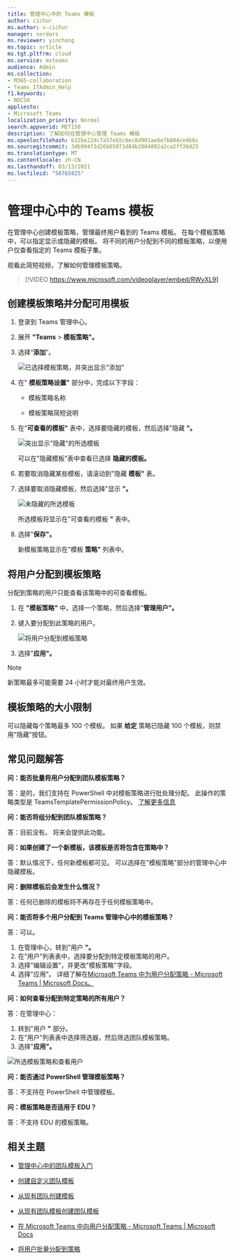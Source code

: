 ```yaml
---
title: 管理中心中的 Teams 模板
author: cichur
ms.author: v-cichur
manager: serdars
ms.reviewer: yinchang
ms.topic: article
ms.tgt.pltfrm: cloud
ms.service: msteams
audience: Admin
ms.collection:
- M365-collaboration
- Teams_ITAdmin_Help
f1.keywords:
- NOCSH
appliesto:
- Microsoft Teams
localization_priority: Normal
search.appverid: MET150
description: 了解如何在管理中心管理 Teams 模板
ms.openlocfilehash: b32be22dc7a57e65c6ec8d901ae6e7b004ce4b6c
ms.sourcegitcommit: 3db994f3d26b05071d84b2004892a2ca2ff26d25
ms.translationtype: MT
ms.contentlocale: zh-CN
ms.lasthandoff: 03/13/2021
ms.locfileid: "50765825"
---
```

# <a name="manage-teams-templates-in-the-admin-center"></a>管理中心中的 Teams 模板

在管理中心创建模板策略，管理最终用户看到的 Teams 模板。 在每个模板策略中，可以指定显示或隐藏的模板。
将不同的用户分配到不同的模板策略，以便用户仅查看指定的 Teams 模板子集。

观看此简短视频，了解如何管理模板策略。

> [!VIDEO https://www.microsoft.com/videoplayer/embed/RWyXL9]

## <a name="create-template-policies-and-assign-available-templates"></a>创建模板策略并分配可用模板

1. 登录到 Teams 管理中心。

2. 展开 **"Teams**  >  **模板策略"。**

3. 选择“**添加**”。

    ![已选择模板策略，并突出显示"添加"](media/template-policies-1.png)

1. 在" **模板策略设置"** 部分中，完成以下字段：

    - 模板策略名称

    - 模板策略简短说明

2. 在"**可查看的模板"** 表中，选择要隐藏的模板，然后选择"隐藏 **"。**

    ![突出显示"隐藏"的所选模板](media/template-policies-2.png)

    可以在"隐藏模板"表中查看已选择 **隐藏的模板。**

1. 若要取消隐藏某些模板，请滚动到"隐藏 **模板"** 表。

1. 选择要取消隐藏模板，然后选择"显示 **"。**

   ![未隐藏的所选模板](media/template-policies-3.png)

   所选模板将显示在"可查看的模板 **"** 表中。
3. 选择"**保存"。**

   新模板策略显示在"模板 **策略"** 列表中。

## <a name="assign-users-to-the-template-policies"></a>将用户分配到模板策略

分配到策略的用户只能查看该策略中的可查看模板。

1. 在 **"模板策略"** 中，选择一个策略，然后选择"**管理用户"。**

2. 键入要分配到此策略的用户。

   ![将用户分配到模板策略](media/template-policies-4.png)

3. 选择"**应用"。**

> [!Note]
> 新策略最多可能需要 24 小时才能对最终用户生效。

## <a name="size-limits-for-template-policies"></a>模板策略的大小限制

可以隐藏每个策略最多 100 个模板。 如果 **给定** 策略已隐藏 100 个模板，则禁用"隐藏"按钮。

## <a name="frequently-asked-questions"></a>常见问题解答

**问：能否批量将用户分配到团队模板策略？**
  
答：是的，我们支持在 PowerShell 中对模板策略进行批处理分配。 此操作的策略类型是 TeamsTemplatePermissionPolicy。 [了解更多信息](https://docs.microsoft.com/powershell/module/teams/new-csbatchpolicyassignmentoperation)

**问：能否将组分配到团队模板策略？**

答：目前没有。 将来会提供此功能。

**问：如果创建了一个新模板，该模板是否将包含在策略中？**

答：默认情况下，任何新模板都可见。 可以选择在"模板策略"部分的管理中心中隐藏模板。

**问：删除模板后会发生什么情况？**

答：任何已删除的模板将不再存在于任何模板策略中。

**问：能否将多个用户分配到 Teams 管理中心中的模板策略？**

答：可以。

1. 在管理中心，转到"用户 **"。**
1. 在"用户"列表表中，选择要分配到特定模板策略的用户。
1. 选择"编辑设置"，并更改"模板策略"字段。
1. 选择"应用"。
   详细了解在[Microsoft Teams 中为用户分配策略 - Microsoft Teams \| Microsoft Docs。](https://docs.microsoft.com/microsoftteams/assign-policies#assign-a-policy-to-a-batch-of-users)

**问：如何查看分配到特定策略的所有用户？**

答：在管理中心：

1. 转到"用户 **"** 部分。
2. 在"用户"列表表中选择筛选器，然后筛选团队模板策略。
3. 选择"**应用"。**

![所选模板策略和查看用户](media/template-policies-5.png)

**问：能否通过 PowerShell 管理模板策略？**

答：不支持在 PowerShell 中管理模板。

**问：模板策略是否适用于 EDU？**

答：不支持 EDU 的模板策略。

## <a name="related-topics"></a>相关主题

- [管理中心中的团队模板入门](https://docs.microsoft.com/MicrosoftTeams/get-started-with-teams-templates-in-the-admin-console)

- [创建自定义团队模板](https://docs.microsoft.com/MicrosoftTeams/create-a-team-template)

- [从现有团队创建模板](https://docs.microsoft.com/MicrosoftTeams/create-template-from-existing-team)

- [从现有团队模板创建团队模板](https://docs.microsoft.com/MicrosoftTeams/create-template-from-existing-template)

- [在 Microsoft Teams 中向用户分配策略 - Microsoft Teams \| Microsoft Docs](https://docs.microsoft.com/microsoftteams/assign-policies)

- [将用户批量分配到策略](https://docs.microsoft.com/powershell/module/teams/new-csbatchpolicyassignmentoperation)
